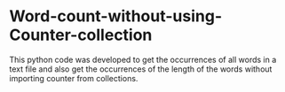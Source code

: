 # Word-count-without-using-Counter-collection
This python code was developed to get the occurrences of all words in a text file and also get the occurrences of the length of the words without importing counter from collections. 
